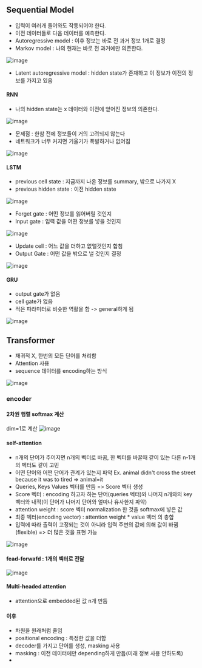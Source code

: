 ## Sequential Model
* 입력이 여러개 들어와도 작동되어야 한다.
* 이전 데이터들로 다음 데이터를 예측한다.
* Autoregressive model : 이후 정보는 바로 전 과거 정보 1개로 결정
* Markov model : 나의 현재는 바로 전 과거에만 의존한다.

![image](https://user-images.githubusercontent.com/63588046/152907275-ac2c2cc8-0f0c-4372-b37e-bb14e0aa820f.png)

* Latent autoregressive model : hidden state가 존재하고 이 정보가 이전의 정보를 가지고 있음


#### RNN
* 나의 hidden state는 x 데이터와 이전에 얻어진 정보의 의존한다.


![image](https://user-images.githubusercontent.com/63588046/152907554-bb0935ba-0e4d-4737-b965-e349fa89414e.png)

* 문제점 : 한참 전에 정보들이 거의 고려되지 않는다
* 네트워크가 너무 커지면 기울기가 폭발하거나 없어짐


![image](https://user-images.githubusercontent.com/63588046/152907914-4b7fef36-d6a1-4b2b-8534-69a8a128ccfa.png)

#### LSTM

* previous cell state : 지금까지 나온 정보를 summary, 밖으로 나가지 X
* previous hidden state : 이전 hidden state


![image](https://user-images.githubusercontent.com/63588046/152908654-299da717-3bcc-407b-a97b-f726202a39ae.png)

* Forget gate : 어떤 정보를 잃어버릴 것인지
* Input gate : 입력 값을 어떤 정보를 넣을 것인지


![image](https://user-images.githubusercontent.com/63588046/152908429-b534bca1-0720-46b1-bb6a-7dc667960ec6.png)

* Update cell : 어느 값을 더하고 없앨것인지 합침
* Output Gate : 어떤 값을 밖으로 낼 것인지 결정


![image](https://user-images.githubusercontent.com/63588046/152908552-48ca1eca-4e50-4826-81e0-64c4d012247d.png)

#### GRU
* output gate가 없음
* cell gate가 없음
* 적은 파라미터로 비슷한 역활을 함 -> general하게 됨


![image](https://user-images.githubusercontent.com/63588046/152908979-5945d089-fc65-4001-b0c5-4ac0f7a65a71.png)


## Transformer
* 재귀적 X, 한번의 모든 단어를 처리함
* Attention 사용
* sequence 데이터를 encoding하는 방식

![image](https://user-images.githubusercontent.com/63588046/152920957-17ee561d-d332-4683-ba46-8698d2ea01e7.png)


### encoder
#### 2차원 행렬 softmax 계산
dim=1로 계산
![image](https://user-images.githubusercontent.com/63588046/153328193-b7e3c523-f36b-4c77-b08c-52f714d81753.png)



#### self-attention
* n개의 단어가 주어지면 n개의 벡터로 바꿈, 한 벡터를 바꿀때 같이 있는 다른 n-1개의 벡터도 같이 고민
* 어떤 단어와 어떤 단어가 관계가 있는지 파악 Ex. animal didn't cross the street because it was to tired => animal=it
* Queries, Keys Values 벡터를 만듬 => Score 벡터 생성
* Score 벡터 : encoding 하고자 하는 단어(queries 벡터)와 나머지 n개와의 key 벡터와 내적(이 단어가 나머지 단어와 얼마나 유사한지 파악)
* attention weight : score 벡터 normalization 한 것을 softmax에 넣은 값
* 최종 벡터(encoding vector) : attention weight * value 벡터 의 총합   
* 입력에 따라 출력이 고정되는 것이 아니라 입력 주변의 값에 의해 값이 바뀜(flexible)  => 더 많은 것을 표현 가능


![image](https://user-images.githubusercontent.com/63588046/152923993-a1e1693d-fe5e-49ea-a4b6-0fa60cef7114.png)

#### fead-forwafd : 1개의 벡터로 전달
![image](https://user-images.githubusercontent.com/63588046/152921268-80da2936-97e4-44f8-b45d-11041ddc6c18.png)


#### Multi-headed attention
* attention으로 embedded된 값 n개 만듬


#### 이후
* 차원을 원래처럼 줄임
* positional encoding : 특정한 값을 더함
* decoder를 가지고 단어를 생성, masking 사용
* masking : 이전 데이터에만 depending하게 만듬(미래 정보 사용 안하도록)
* 
